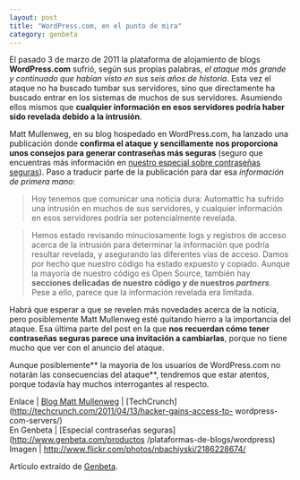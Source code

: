 ```yaml
---
layout: post
title: "WordPress.com, en el punto de mira"
category: genbeta
---
```




El pasado 3 de marzo de 2011 la plataforma de alojamiento de blogs
**WordPress.com** sufrió, según sus propias palabras, _el ataque más grande y
continuado que habían visto en sus seis años de historia_. Esta vez el ataque
no ha buscado tumbar sus servidores, sino que directamente ha buscado entrar
en los sistemas de muchos de sus servidores. Asumiendo ellos mismos que
**cualquier información en esos servidores podría haber sido revelada debido a
la intrusión**.

Matt Mullenweg, en su blog hospedado en WordPress.com, ha lanzado una
publicación donde **confirma el ataque y sencillamente nos proporciona unos
consejos para generar contraseñas más seguras** (seguro que encuentras más
información en [nuestro especial sobre contraseñas
seguras](http://www.genbeta.com/tag/especial-contrasenas-seguras)). Paso a
traducir parte de la publicación para dar esa _información de primera mano_:  

> Hoy tenemos que comunicar una noticia dura: Automattic ha sufrido una
intrusión en muchos de sus servidores, y cualquier información en esos
servidores podría ser potencialmente revelada.

>

> Hemos estado revisando minuciosamente logs y registros de acceso acerca de
la intrusión para determinar la información que podría resultar revelada, y
asegurando las diferentes vías de acceso. Damos por hecho que nuestro código
ha estado expuesto y copiado. Aunque la mayoría de nuestro código es Open
Source, también hay **secciones delicadas de nuestro código y de nuestros
_partners_**. Pese a ello, parece que la información revelada era limitada.

Habrá que esperar a que se revelen más novedades acerca de la noticia, pero
posiblemente Matt Mullenweg esté quitando hierro a la importancia del ataque.
Esa última parte del post en la que **nos recuerdan cómo tener contraseñas
seguras parece una invitación a cambiarlas**, porque no tiene mucho que ver
con el anuncio del ataque.

Aunque posiblemente** la mayoría de los usuarios de WordPress.com no notarán
las consecuencias del ataque**, tendremos que estar atentos, porque todavía
hay muchos interrogantes al respecto.

Enlace | [Blog Matt
Mullenweg](http://en.blog.wordpress.com/2011/04/13/security/) |
[TechCrunch](http://techcrunch.com/2011/04/13/hacker-gains-access-to-
wordpress-com-servers/)  
En Genbeta | [Especial contraseñas seguras](http://www.genbeta.com/productos
/plataformas-de-blogs/wordpress)  
Imagen | <http://www.flickr.com/photos/nbachiyski/2186228674/>

Artículo extraído de [Genbeta](http://www.genbeta.com).
